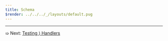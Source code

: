 ```yaml
---
title: Schema
$render: ../../../_/layouts/default.pug
---
```


---

➯ Next: [Testing &rangle; Handlers](./docs/testing/handlers)
